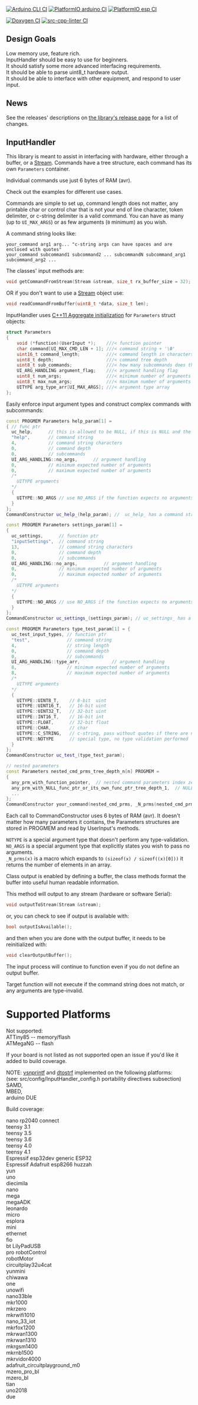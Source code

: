 <!-- markdownlint-disable MD041 -->
[![Arduino CLI CI](https://github.com/dstroy0/InputHandler/actions/workflows/build_arduino_cli.yml/badge.svg)](https://github.com/dstroy0/InputHandler/actions/workflows/build_arduino_cli.yml) [![PlatformIO arduino CI](https://github.com/dstroy0/InputHandler/actions/workflows/build_arduino_pio.yml/badge.svg)](https://github.com/dstroy0/InputHandler/actions/workflows/build_arduino_pio.yml) [![PlatformIO esp CI](https://github.com/dstroy0/InputHandler/actions/workflows/build_esp_pio.yml/badge.svg)](https://github.com/dstroy0/InputHandler/actions/workflows/build_esp_pio.yml)  

[![Doxygen CI](https://github.com/dstroy0/InputHandler/actions/workflows/doxygen.yml/badge.svg)](https://github.com/dstroy0/InputHandler/actions/workflows/doxygen.yml) [![src-cpp-linter CI](https://github.com/dstroy0/InputHandler/actions/workflows/lib_cpp_linter.yml/badge.svg)](https://github.com/dstroy0/InputHandler/actions/workflows/lib_cpp_linter.yml)  

## Design Goals
Low memory use, feature rich.  
InputHandler should be easy to use for beginners.  
It should satisfy some more advanced interfacing requirements.  
It should be able to parse uint8_t hardware output.  
It should be able to interface with other equipment, and respond to user input.  

## News

See the releases' descriptions on
[the library's release page](https://github.com/dstroy0/InputHandler/releases) for a list of
changes.

## InputHandler

This library is meant to assist in interfacing with hardware, either through a buffer, or a [Stream](https://www.arduino.cc/reference/en/language/functions/communication/stream/).    Commands have a tree structure, each command has its own `Parameters` container.  

Individual commands use just 6 bytes of RAM (avr).  

Check out the examples for different use cases.    

Commands are simple to set up, command length does not matter, any printable char or control char that is not your end of line character, token delimiter, or c-string delimiter is a valid command.  You can have as many (up to `UI_MAX_ARGS`) or as few arguments (`0` minimum) as you wish.  

A command string looks like:  

```text
your_command arg1 arg... "c-string args can have spaces and are enclosed with quotes"
your_command subcommand1 subcommand2 ... subcommandN subcommand_arg1 subcommand_arg2 ...
```

The classes' input methods are:  

```cpp
void getCommandFromStream(Stream &stream, size_t rx_buffer_size = 32);
```

OR if you don't want to use a [Stream](https://www.arduino.cc/reference/en/language/functions/communication/stream/) object use:  

```cpp
void readCommandFromBuffer(uint8_t *data, size_t len);
```

InputHandler uses [C++11 Aggregate initialization](https://en.cppreference.com/w/cpp/language/aggregate_initialization) for `Parameters` struct objects:  
```cpp  
struct Parameters
{
    void (*function)(UserInput *);    ///< function pointer
    char command[UI_MAX_CMD_LEN + 1]; ///< command string + '\0'
    uint16_t command_length;          ///< command length in characters
    uint8_t depth;                    ///< command tree depth
    uint8_t sub_commands;             ///< how many subcommands does this command have
    UI_ARG_HANDLING argument_flag;    ///< argument handling flag
    uint8_t num_args;                 ///< minimum number of arguments this command expects
    uint8_t max_num_args;             ///< maximum number of arguments this command expects
    UITYPE arg_type_arr[UI_MAX_ARGS]; ///< argument type array
};
```  

Easily enforce input argument types and construct complex commands with subcommands:  

```cpp
const PROGMEM Parameters help_param[1] =
{ // func ptr
  uc_help,      // this is allowed to be NULL, if this is NULL and the terminating subcommand function ptr is also NULL nothing will launch (error)
  "help",       // command string
  4,            // command string characters
  0,            // command depth
  0,            // subcommands
  UI_ARG_HANDLING::no_args,      // argument handling
  0,            // minimum expected number of arguments
  0,            // maximum expected number of arguments
  /*
    UITYPE arguments
  */
  {
    UITYPE::NO_ARGS // use NO_ARGS if the function expects no arguments
  }
};
CommandConstructor uc_help_(help_param); //  uc_help_ has a command string, and function specified

const PROGMEM Parameters settings_param[1] =
{
  uc_settings,      // function ptr
  "inputSettings",  // command string
  13,               // command string characters
  0,                // command depth
  0,                // subcommands
  UI_ARG_HANDLING::no_args,          // argument handling
  0,                // minimum expected number of arguments
  0,                // maximum expected number of arguments
  /*
    UITYPE arguments
  */
  {
    UITYPE::NO_ARGS // use NO_ARGS if the function expects no arguments
  }
};
CommandConstructor uc_settings_(settings_param); // uc_settings_ has a command string, and function specified

const PROGMEM Parameters type_test_param[1] = {
  uc_test_input_types, // function ptr
  "test",              // command string
  4,                   // string length
  0,                   // command depth
  0,                   // subcommands
  UI_ARG_HANDLING::type_arr,            // argument handling
  8,                   // minimum expected number of arguments
  8,                   // maximum expected number of arguments
  /*
    UITYPE arguments
  */
  {
    UITYPE::UINT8_T,    // 8-bit  uint
    UITYPE::UINT16_T,   // 16-bit uint
    UITYPE::UINT32_T,   // 32-bit uint
    UITYPE::INT16_T,    // 16-bit int
    UITYPE::FLOAT,      // 32-bit float
    UITYPE::CHAR,       // char
    UITYPE::C_STRING,   // c-string, pass without quotes if there are no spaces, or pass with quotes if there are
    UITYPE::NOTYPE      // special type, no type validation performed
  }
};
CommandConstructor uc_test_(type_test_param);

// nested parameters
const Parameters nested_cmd_prms_tree_depth_n[n] PROGMEM =
{
  any_prm_with_function_pointer,  // nested command parameters index zero needs a function pointer, else error
  any_prm_with_NULL_func_ptr_or_its_own_func_ptr_tree_depth_1,  // NULL func ptr defaults to element zero func ptr, or point this subcommand to its own func
  ...
};
CommandConstructor your_command(nested_cmd_prms, _N_prms(nested_cmd_prms), tree_depth);
```

Each call to CommandConstructor uses 6 bytes of RAM (avr).  It doesn't matter how many parameters it contains, the Parameters structures are stored in PROGMEM and read by UserInput's methods.

`NOTYPE` is a special argument type that doesn't perform any type-validation.  
`NO_ARGS` is a special argument type that explicitly states you wish to pass no arguments.  
`_N_prms(x)` is a macro which expands to `(sizeof(x) / sizeof((x)[0]))` it returns the number of elements in an array.  

Class output is enabled by defining a buffer, the class methods format the buffer into useful human readable information.  

This method will output to any stream (hardware or software Serial):  

```cpp
void outputToStream(Stream &stream);
```

or, you can check to see if output is available with:  

```cpp
bool outputIsAvailable();
```

and then when you are done with the output buffer, it needs to be reinitialized with:  

```cpp
void clearOutputBuffer();
```

The input process will continue to function even if you do not define an output buffer.  

Target function will not execute if the command string does not match, or any arguments are type-invalid.  

# Supported Platforms

Not supported:  
ATTiny85 -- memory/flash  
ATMegaNG -- flash  

If your board is not listed as not supported open an issue if you'd like it added to build coverage.  

NOTE: [vsnprintf](https://en.cppreference.com/w/c/io/vfprintf) and 
[dtostrf](https://www.delftstack.com/howto/arduino/arduino-dtostrf/) implemented on the following platforms:  
(see: src/config/InputHandler_config.h portability directives subsection)  
SAMD,  
MBED,  
arduino DUE  

Build coverage:  

nano rp2040 connect  
teensy 3.1  
teensy 3.5  
teensy 3.6  
teensy 4.0  
teensy 4.1  
Espressif esp32dev generic ESP32  
Espressif Adafruit esp8266 huzzah  
yun  
uno  
diecimila  
nano  
mega  
megaADK  
leonardo  
micro  
esplora  
mini  
ethernet  
fio  
bt
LilyPadUSB  
pro 
robotControl  
robotMotor  
circuitplay32u4cat  
yunmini  
chiwawa  
one  
unowifi  
nano33ble  
mkr1000  
mkrzero  
mkrwifi1010  
nano_33_iot  
mkrfox1200  
mkrwan1300  
mkrwan1310  
mkrgsm1400  
mkrnb1500  
mkrvidor4000  
adafruit_circuitplayground_m0  
mzero_pro_bl  
mzero_bl  
tian  
uno2018  
due  

